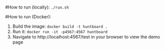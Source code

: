 #How to run (locally):
`./run.sh`

#How to run (Docker):
1. Build the image: `docker build -t huntboard .`
2. Run it: `docker run -it -p4567:4567 huntboard`
3. Navigate to http://localhost:4567/test in your browser to view the demo page